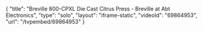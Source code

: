 {
    "title": "Breville 800-CPXL Die Cast Citrus Press - Breville at Abt Electronics",
    "type": "solo",
    "layout": "iframe-static",
    "videoId": "69864953",
    "url": "\/tvpembed\/69864953"
}